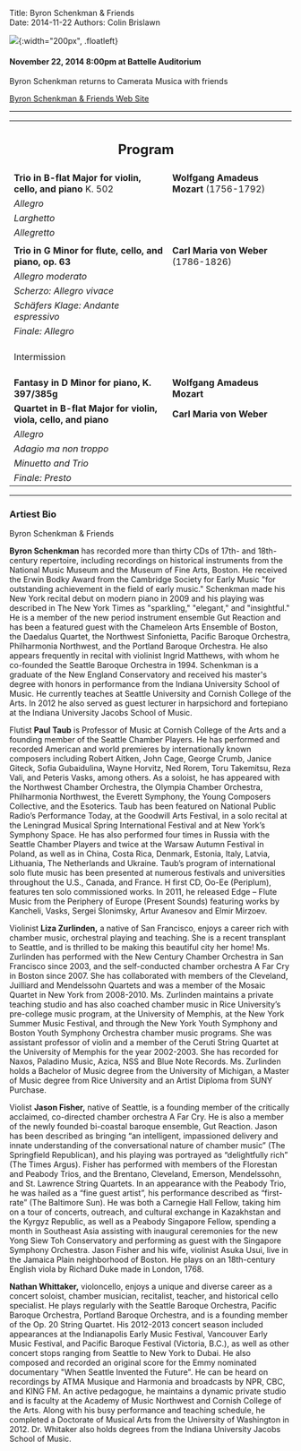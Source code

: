 Title: Byron Schenkman & Friends  
Date: 2014-11-22
Authors: Colin Brislawn


![ ](/images/BSandF200.jpg){:width="200px", .floatleft}

#### November 22, 2014 8:00pm at Battelle Auditorium

Byron Schenkman returns to Camerata Musica with friends 

[Byron Schenkman & Friends Web Site](http://byronschenkman.com/)

---

<table>
	<tr>
	<td align="center" colspan="2"><h2>Program</h2></td><td></td>
	</tr>
	<tr>
	  <td width="480"><b>Trio in B-flat Major for violin, cello, and piano</b> K. 502</td>
	  <td width="320" class="right"><b>Wolfgang Amadeus Mozart</b> (1756-1792)</td>
	</tr>
	<tr>
	  <td class="smallindent"><i>Allegro</i></td>
	  <td></td>
	</tr>
	<tr>
	  <td class="smallindent"><i>Larghetto</i></td>
	  <td></td>
	</tr>
	<tr>
	  <td class="smallindent"><i>Allegretto</i></td>
	  <td></td>
	</tr>
	<tr><td></td></tr>
	<tr>
	  <td width="480"><b>Trio in G Minor for flute, cello, and piano, op. 63</b></td>
	  <td width="320" class="right"><b>Carl Maria von Weber</b> (1786-1826)</td>
	</tr>
	<tr>
	  <td class="smallindent"><i>Allegro moderato</i></td>
	  <td></td>
	</tr>
	<tr>
	  <td class="smallindent"><i>Scherzo: Allegro vivace</i></td>
	  <td></td>
	</tr>
	<tr>
	  <td class="smallindent"><i>Schäfers Klage: Andante espressivo</i></td>
	  <td></td>
	</tr>
	<tr>
	  <td class="smallindent"><i>Finale: Allegro</i></td>
	  <td></td>
	</tr>
	<tr>
	 <td colspan="2" class="center">
		<br>
		<div class="smallheading">Intermission
		</div><br></td>
	</tr>
	<tr>
	  <td width="480"><b>Fantasy in D Minor for piano, K. 397/385g</b></td>
	  <td width="320" class="right"><b>Wolfgang Amadeus Mozart</b></td>
	</tr>
	<tr>
	  <td width="480"><b>Quartet in B-flat Major for violin, viola, cello, and piano</b></td>
	  <td width="320" class="right"><b>Carl Maria von Weber</b></td>
	</tr>
	<tr>
	  <td class="smallindent"><i>Allegro</i></td>
	  <td></td>
	</tr>
	<tr>
	  <td class="smallindent"><i>Adagio ma non troppo</i></td>
	  <td></td>
	</tr>
	<tr>
	  <td class="smallindent"><i>Minuetto and Trio</i></td>
	  <td></td>
	</tr>
	<tr>
	  <td class="smallindent"><i>Finale: Presto</i></td>
	  <td></td>
	</tr>
</table>

---

### Artiest Bio

Byron Schenkman & Friends

**Byron Schenkman** has recorded more than thirty CDs of 17th- and 18th-century repertoire, including recordings on historical instruments from the National Music Museum and the Museum of Fine Arts, Boston. He received the Erwin Bodky Award from the Cambridge Society for Early Music "for outstanding achievement in the field of early music." Schenkman made his New York recital debut on modern piano in 2009 and his playing was described in The New York Times as "sparkling," "elegant," and "insightful." He is a member of the new period instrument ensemble Gut Reaction and has been a featured guest with the Chameleon Arts Ensemble of Boston, the Daedalus Quartet, the Northwest Sinfonietta, Pacific Baroque Orchestra, Philharmonia Northwest, and the Portland Baroque Orchestra. He also appears frequently in recital with violinist Ingrid Matthews, with whom he co-founded the Seattle Baroque Orchestra in 1994. Schenkman is a graduate of the New England Conservatory and received his master's degree with honors in performance from the Indiana University School of Music. He currently teaches at Seattle University and Cornish College of the Arts. In 2012 he also served as guest lecturer in harpsichord and fortepiano at the Indiana University Jacobs School of Music.

Flutist **Paul Taub** is Professor of Music at Cornish College of the Arts and a founding member of the Seattle Chamber Players. He has performed and recorded American and world premieres by internationally known composers including Robert Aitken, John Cage, George Crumb, Janice Giteck, Sofia Gubaidulina, Wayne Horvitz, Ned Rorem, Toru Takemitsu, Reza Vali, and Peteris Vasks, among others. As a soloist, he has appeared with the Northwest Chamber Orchestra, the Olympia Chamber Orchestra, Philharmonia Northwest, the Everett Symphony, the Young Composers Collective, and the Esoterics. Taub has been featured on National Public Radio’s Performance Today, at the Goodwill Arts Festival, in a solo recital at the Leningrad Musical Spring International Festival and at New York’s Symphony Space. He has also performed four times in Russia with the Seattle Chamber Players and twice at the Warsaw Autumn Festival in Poland, as well as in China, Costa Rica, Denmark, Estonia, Italy, Latvia, Lithuania, The Netherlands and Ukraine. Taub’s program of international solo flute music has been presented at numerous festivals and universities throughout the U.S., Canada, and France. H first CD, Oo-Ee (Periplum), features ten solo commissioned works. In 2011, he released Edge – Flute Music from the Periphery of Europe (Present Sounds) featuring works by Kancheli, Vasks, Sergei Slonimsky, Artur Avanesov and Elmir Mirzoev.

Violinist **Liza Zurlinden,** a native of San Francisco, enjoys a career rich with chamber music, orchestral playing and teaching. She is a recent transplant to Seattle, and is thrilled to be making this beautiful city her home! Ms. Zurlinden has performed with the New Century Chamber Orchestra in San Francisco since 2003, and the self-conducted chamber orchestra A Far Cry in Boston since 2007. She has collaborated with members of the Cleveland, Juilliard and Mendelssohn Quartets and was a member of the Mosaic Quartet in New York from 2008-2010. Ms. Zurlinden maintains a private teaching studio and has also coached chamber music in Rice University’s pre-college music program, at the University of Memphis, at the New York Summer Music Festival, and through the New York Youth Symphony and Boston Youth Symphony Orchestra chamber music programs. She was assistant professor of violin and a member of the Ceruti String Quartet at the University of Memphis for the year 2002-2003. She has recorded for Naxos, Paladino Music, Azica, NSS and Blue Note Records. Ms. Zurlinden holds a Bachelor of Music degree from the University of Michigan, a Master of Music degree from Rice University and an Artist Diploma from SUNY Purchase.

Violist **Jason Fisher,** native of Seattle, is a founding member of the critically acclaimed, co-directed chamber orchestra A Far Cry. He is also a member of the newly founded bi-coastal baroque ensemble, Gut Reaction. Jason has been described as bringing “an intelligent, impassioned delivery and innate understanding of the conversational nature of chamber music” (The Springfield Republican), and his playing was portrayed as “delightfully rich” (The Times Argus). Fisher has performed with members of the Florestan and Peabody Trios, and the Brentano, Cleveland, Emerson, Mendelssohn, and St. Lawrence String Quartets. In an appearance with the Peabody Trio, he was hailed as a “fine guest artist”, his performance described as “first-rate” (The Baltimore Sun). He was both a Carnegie Hall Fellow, taking him on a tour of concerts, outreach, and cultural exchange in Kazakhstan and the Kyrgyz Republic, as well as a Peabody Singapore Fellow, spending a month in Southeast Asia assisting with inaugural ceremonies for the new Yong Siew Toh Conservatory and performing as guest with the Singapore Symphony Orchestra. Jason Fisher and his wife, violinist Asuka Usui, live in the Jamaica Plain neighborhood of Boston. He plays on an 18th-century English viola by Richard Duke made in London, 1768.

**Nathan Whittaker,** violoncello, enjoys a unique and diverse career as a concert soloist, chamber musician, recitalist, teacher, and historical cello specialist. He plays regularly with the Seattle Baroque Orchestra, Pacific Baroque Orchestra, Portland Baroque Orchestra, and is a founding member of the Op. 20 String Quartet. His 2012-2013 concert season included appearances at the Indianapolis Early Music Festival, Vancouver Early Music Festival, and Pacific Baroque Festival (Victoria, B.C.), as well as other concert stops ranging from Seattle to New York to Dubai. He also composed and recorded an original score for the Emmy nominated documentary "When Seattle Invented the Future". He can be heard on recordings by ATMA Musique and Harmonia and broadcasts by NPR, CBC, and KING FM. An active pedagogue, he maintains a dynamic private studio and is faculty at the Academy of Music Northwest and Cornish College of the Arts. Along with his busy performance and teaching schedule, he completed a Doctorate of Musical Arts from the University of Washington in 2012. Dr. Whitaker also holds degrees from the Indiana University Jacobs School of Music.

